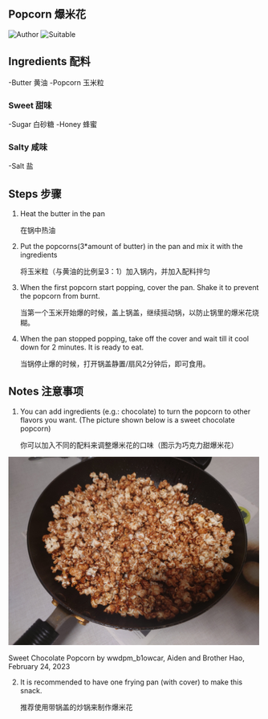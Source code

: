 ## Popcorn 爆米花

![Author](https://img.shields.io/badge/Author-Bad%20Guys%20Group-blue)
![Suitable](https://img.shields.io/badge/Suitable%20For-2--4%20People-brightgreen)

## Ingredients 配料

-Butter 黄油
-Popcorn 玉米粒

### Sweet 甜味

-Sugar 白砂糖
-Honey 蜂蜜

### Salty 咸味

-Salt 盐

## Steps 步骤

1. Heat the butter in the pan

    在锅中热油

2. Put the popcorns(3*amount of butter) in the pan and mix it with the ingredients

    将玉米粒（与黄油的比例呈3：1）加入锅内，并加入配料拌匀

3. When the first popcorn start popping, cover the pan. Shake it to prevent the popcorn from burnt.

    当第一个玉米开始爆的时候，盖上锅盖，继续摇动锅，以防止锅里的爆米花烧糊。

4. When the pan stopped popping, take off the cover and wait till it cool down for 2 minutes. It is ready to eat.

    当锅停止爆的时候，打开锅盖静置/扇风2分钟后，即可食用。

## Notes 注意事项

1. You can add ingredients (e.g.: chocolate) to turn the popcorn to other flavors you want. (The picture shown below is a sweet chocolate popcorn)

    你可以加入不同的配料来调整爆米花的口味（图示为巧克力甜爆米花）

<div>
	<img src="../../imgs/dishes/choco_popcorn.JPG" style="width: 500px"/>
</div>    

Sweet Chocolate Popcorn by wwdpm_b1owcar, Aiden and Brother Hao, February 24, 2023

2. It is recommended to have one frying pan (with cover) to make this snack.

    推荐使用带锅盖的炒锅来制作爆米花